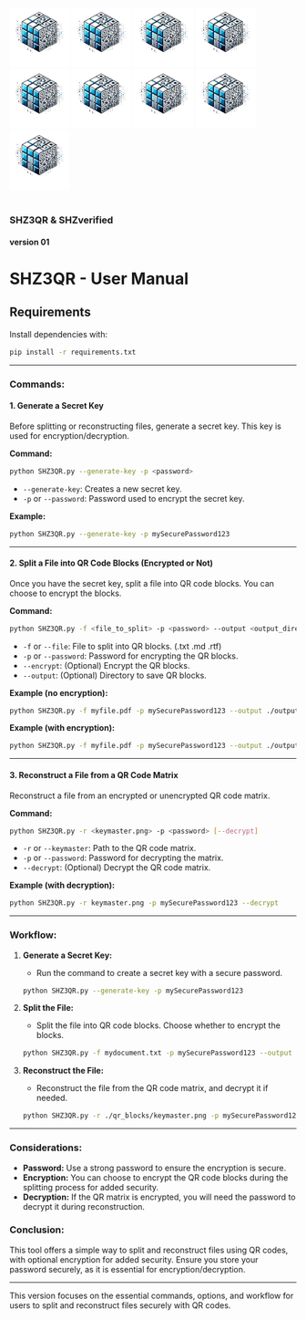  ![SHUMZUlogo](/logo_SHUMZU.png) ![SHUMZUlogo](/logo_SHUMZU.png) ![SHUMZUlogo](/logo_SHUMZU.png)  ![SHUMZUlogo](/logo_SHUMZU.png)  ![SHUMZUlogo](/logo_SHUMZU.png)  ![SHUMZUlogo](/logo_SHUMZU.png)  ![SHUMZUlogo](/logo_SHUMZU.png)  ![SHUMZUlogo](/logo_SHUMZU.png)  ![SHUMZUlogo](/logo_SHUMZU.png)
#
### SHZ3QR & SHZverified

#### version 01

# **SHZ3QR - User Manual**

## Requirements

Install dependencies with:

```bash
pip install -r requirements.txt
```

---

### **Commands:**

#### **1. Generate a Secret Key**
Before splitting or reconstructing files, generate a secret key. This key is used for encryption/decryption.

**Command:**
```bash
python SHZ3QR.py --generate-key -p <password>
```
- `--generate-key`: Creates a new secret key.
- `-p` or `--password`: Password used to encrypt the secret key.

**Example:**
```bash
python SHZ3QR.py --generate-key -p mySecurePassword123
```

---

#### **2. Split a File into QR Code Blocks (Encrypted or Not)**
Once you have the secret key, split a file into QR code blocks. You can choose to encrypt the blocks.

**Command:**
```bash
python SHZ3QR.py -f <file_to_split> -p <password> --output <output_directory> [--encrypt]
```
- `-f` or `--file`: File to split into QR blocks. (.txt .md .rtf)
- `-p` or `--password`: Password for encrypting the QR blocks.
- `--encrypt`: (Optional) Encrypt the QR blocks.
- `--output`: (Optional) Directory to save QR blocks.

**Example (no encryption):**
```bash
python SHZ3QR.py -f myfile.pdf -p mySecurePassword123 --output ./output
```

**Example (with encryption):**
```bash
python SHZ3QR.py -f myfile.pdf -p mySecurePassword123 --output ./output --encrypt
```

---

#### **3. Reconstruct a File from a QR Code Matrix**
Reconstruct a file from an encrypted or unencrypted QR code matrix.

**Command:**
```bash
python SHZ3QR.py -r <keymaster.png> -p <password> [--decrypt]
```
- `-r` or `--keymaster`: Path to the QR code matrix.
- `-p` or `--password`: Password for decrypting the matrix.
- `--decrypt`: (Optional) Decrypt the QR code matrix.

**Example (with decryption):**
```bash
python SHZ3QR.py -r keymaster.png -p mySecurePassword123 --decrypt
```

---

### **Workflow:**

1. **Generate a Secret Key:**
   - Run the command to create a secret key with a secure password.
   ```bash
   python SHZ3QR.py --generate-key -p mySecurePassword123
   ```

2. **Split the File:**
   - Split the file into QR code blocks. Choose whether to encrypt the blocks.
   ```bash
   python SHZ3QR.py -f mydocument.txt -p mySecurePassword123 --output ./qr_blocks --encrypt
   ```

3. **Reconstruct the File:**
   - Reconstruct the file from the QR code matrix, and decrypt it if needed.
   ```bash
   python SHZ3QR.py -r ./qr_blocks/keymaster.png -p mySecurePassword123 --decrypt
   ```

---

### **Considerations:**

- **Password:** Use a strong password to ensure the encryption is secure.
- **Encryption:** You can choose to encrypt the QR code blocks during the splitting process for added security.
- **Decryption:** If the QR matrix is encrypted, you will need the password to decrypt it during reconstruction.

### **Conclusion:**
This tool offers a simple way to split and reconstruct files using QR codes, with optional encryption for added security. Ensure you store your password securely, as it is essential for encryption/decryption.

--- 

This version focuses on the essential commands, options, and workflow for users to split and reconstruct files securely with QR codes.
